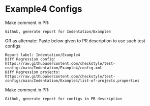 # Example4 Configs
Make comment in PR:
```
Github, generate report for Indentation/Example4
```
OR as alternate:
Paste below given to PR description to use such test configs:
```
Report label: Indentation/Example4
Diff Regression config: https://raw.githubusercontent.com/checkstyle/test-configs/main/Indentation/Example4/config.xml
Diff Regression projects: https://raw.githubusercontent.com/checkstyle/test-configs/main/Indentation/Example4/list-of-projects.properties
```
Make comment in PR:
```
Github, generate report for configs in PR description
```
